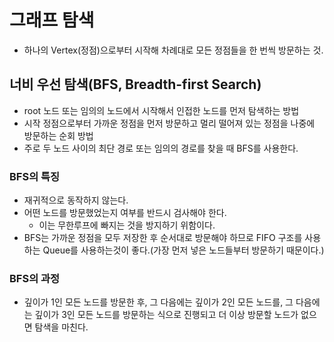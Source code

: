 # 그래프 탐색
- 하나의 Vertex(정점)으로부터 시작해 차례대로 모든 정점들을 한 번씩 방문하는 것.
## 너비 우선 탐색(BFS, Breadth-first Search)
- root 노드 또는 임의의 노드에서 시작해서 인접한 노드를 먼저 탐색하는 방법
- 시작 정점으로부터 가까운 정점을 먼저 방문하고 멀리 떨어져 있는 정점을 나중에 방문하는 순회 방법
- 주로 두 노드 사이의 최단 경로 또는 임의의 경로를 찾을 때 BFS를 사용한다.
### BFS의 특징
- 재귀적으로 동작하지 않는다.
- 어떤 노드를 방문했었는지 여부를 반드시 검사해야 한다.
	- 이는 무한루프에 빠지는 것을 방지하기 위함이다.
- BFS는 가까운 정점을 모두 저장한 후 순서대로 방문해야 하므로 FIFO 구조를 사용하는 Queue를
사용하는것이 좋다.(가장 먼저 넣은 노드들부터 방문하기 때문이다.)
### BFS의 과정
- 깊이가 1인 모든 노드를 방문한 후, 그 다음에는 깊이가 2인 모든 노드를, 그 다음에는 깊이가 3인 모든
노드를 방문하는 식으로 진행되고 더 이상 방문할 노드가 없으면 탐색을 마친다.

